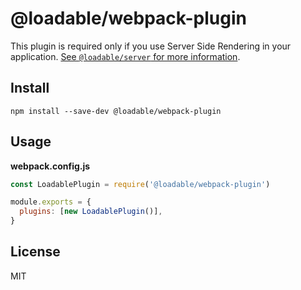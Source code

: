 # @loadable/webpack-plugin

This plugin is required only if you use Server Side Rendering in your application. [See `@loadable/server` for more information](https://github.com/smooth-code/loadable-components/tree/master/packages/server).

## Install

```
npm install --save-dev @loadable/webpack-plugin
```

## Usage

**webpack.config.js**

```js
const LoadablePlugin = require('@loadable/webpack-plugin')

module.exports = {
  plugins: [new LoadablePlugin()],
}
```

## License

MIT
